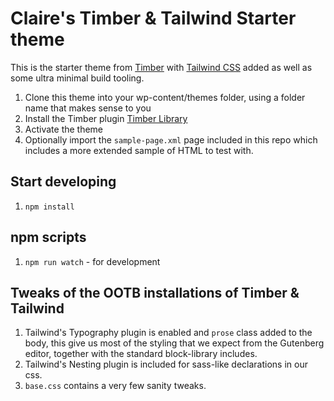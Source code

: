 # Claire's Timber & Tailwind Starter theme

This is the starter theme from [Timber](https://timber.github.io/docs/) with [Tailwind CSS](https://tailwindcss.com/) added as well as some ultra minimal build tooling.

1. Clone this theme into your wp-content/themes folder, using a folder name that makes sense to you
2. Install the Timber plugin [Timber Library](https://wordpress.org/plugins/timber-library/)
3. Activate the theme
4. Optionally import the `sample-page.xml` page included in this repo which includes a more extended sample of HTML to test with.

## Start developing

1. `npm install`

## npm scripts

1. `npm run watch` - for development

## Tweaks of the OOTB installations of Timber & Tailwind

1. Tailwind's Typography plugin is enabled and `prose` class added to the body, this give us most of the styling that we expect from the Gutenberg editor, together with the standard block-library includes.
2. Tailwind's Nesting plugin is included for sass-like declarations in our css.
3. `base.css` contains a very few sanity tweaks.
